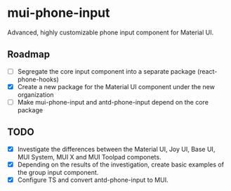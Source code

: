 # mui-phone-input

Advanced, highly customizable phone input component for Material UI.

## Roadmap

- [ ] Segregate the core input component into a separate package (react-phone-hooks)
- [x] Create a new package for the Material UI component under the new organization
- [ ] Make mui-phone-input and antd-phone-input depend on the core package

## TODO

- [x] Investigate the differences between the Material UI, Joy UI, Base UI, MUI System, MUI X and MUI Toolpad componets.
- [x] Depending on the results of the investigation, create basic examples of the group input component.
- [x] Configure TS and convert antd-phone-input to MUI.
